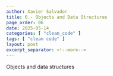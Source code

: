```yaml
---
author: Xavier Salvador
title: 6.- Objects and Data Structures
page_order: 06
date: 2025-05-14
categories: [ "clean_code" ]
tags: [ "clean code" ]
layout: post
excerpt_separator: <!--more-->
---
```


Objects and data structures
